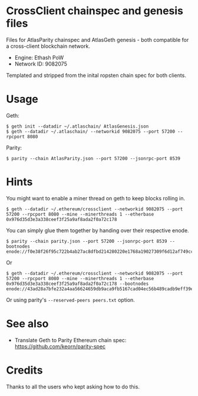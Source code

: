 # CrossClient chainspec and genesis files

Files for AtlasParity chainspec and AtlasGeth genesis - both compatible for a cross-client blockchain network.

- Engine: Ethash PoW
- Network ID: 9082075

Templated and stripped from the inital ropsten chain spec for both clients.

# Usage

Geth:

    $ geth init --datadir ~/.atlaschain/ AtlasGenesis.json
    $ geth --datadir ~/.atlaschain/ --networkid 9082075 --port 57200 --rpcport 8080

Parity:

    $ parity --chain AtlasParity.json --port 57200 --jsonrpc-port 8539
     
# Hints

You might want to enable a miner thread on geth to keep blocks rolling in.

    $ geth --datadir ~/.ethereum/crossclient --networkid 9082075 --port 57200 --rpcport 8080 --mine --minerthreads 1 --etherbase 0x976d35d3e3a338ceef3f25a9af8ada2f0a72c178

You can simply glue them together by handing over their respective enode.

    $ parity --chain parity.json --port 57200 --jsonrpc-port 8539 --bootnodes enode://f0e38f26f95c722b4ab27ac8dfbd214280220e1768a19027309f6d12af749cca02fcbbf859dc84b3af05f98de433f78684d4d308c2d52aa357d5f4e0ae08cb4f@127.0.0.1:57200
    
Or

    $ geth --datadir ~/.ethereum/crossclient --networkid 9082075 --port 57200 --rpcport 8080 --mine --minerthreads 1 --etherbase 0x976d35d3e3a338ceef3f25a9af8ada2f0a72c178 --bootnodes enode://43ad28a7bfe232a4aa56624659db9aca9fb5167cad04ec56b489cadb9eff39ef241be526dacfc7951f252adbfb99b3eb864c3743a576bc1d59b0101994fa08d6@127.0.0.1:57200

Or using parity's `--reserved-peers peers.txt` option.

# See also

- Translate Geth to Parity Ethereum chain spec: https://github.com/keorn/parity-spec

# Credits

Thanks to all the users who kept asking how to do this.
